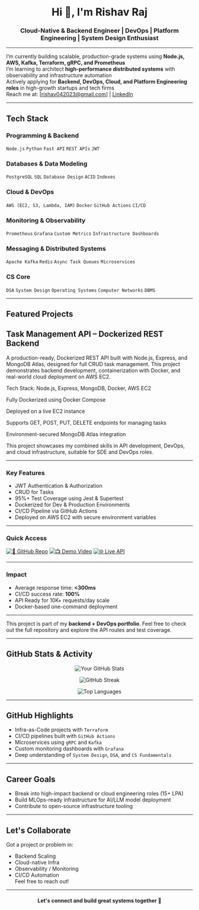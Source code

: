 <h1 align="center">Hi 👋, I'm Rishav Raj</h1>
<h3 align="center">Cloud-Native & Backend Engineer | DevOps | Platform Engineering | System Design Enthusiast</h3>

---

 I’m currently building scalable, production-grade systems using **Node.js, AWS, Kafka, Terraform, gRPC, and Prometheus**  
 I’m learning to architect **high-performance distributed systems** with observability and infrastructure automation  
 Actively applying for **Backend, DevOps, Cloud, and Platform Engineering roles** in high-growth startups and tech firms  
 Reach me at: [rishav042023@gmail.com] | [LinkedIn](https://www.linkedin.com/in/rishav-raj-15b077249/)

---

##  Tech Stack

###  Programming & Backend
`Node.js` `Python` `Fast API` `REST APIs`  `JWT`

###  Databases & Data Modeling
`PostgreSQL` `SQL` `Database Design` `ACID` `Indexes`

###  Cloud & DevOps
`AWS (EC2, S3, Lambda, IAM)` `Docker` `GitHub Actions` `CI/CD`

###  Monitoring & Observability
`Prometheus` `Grafana` `Custom Metrics` `Infrastructure Dashboards`

###  Messaging & Distributed Systems
`Apache Kafka` `Redis` `Async Task Queues` `Microservices`

###  CS Core
`DSA` `System Design` `Operating Systems` `Computer Networks` `DBMS`

---

##  Featured Projects

## Task Management API – Dockerized REST Backend
A production-ready, Dockerized REST API built with Node.js, Express, and MongoDB Atlas, designed for full CRUD task management. This project demonstrates backend development, containerization with Docker, and real-world cloud deployment on AWS EC2.

 Tech Stack: Node.js, Express, MongoDB, Docker, AWS EC2

 Fully Dockerized using Docker Compose

 Deployed on a live EC2 instance

 Supports GET, POST, PUT, DELETE endpoints for managing tasks

 Environment-secured MongoDB Atlas integration

 This project showcases my combined skills in API development, DevOps, and cloud infrastructure, suitable for SDE and DevOps roles.

---

###  Key Features

-  JWT Authentication & Authorization
-  CRUD for Tasks
-  95%+ Test Coverage using Jest & Supertest
-  Dockerized for Dev & Production Environments
-  CI/CD Pipeline via GitHub Actions
-  Deployed on AWS EC2 with secure environment variables
---

###  Quick Access

[![🔗 GitHub Repo](https://img.shields.io/badge/GitHub-Repo-24292F?logo=github&style=for-the-badge&logoColor=white)](https://github.com/your-username/notes-api)
[![📺 Demo Video](https://img.shields.io/badge/Demo-Video-red?style=for-the-badge&logo=youtube)](https://your-demo-link.com)
[![🌐 Live API](https://img.shields.io/badge/Live-API-success?style=for-the-badge&logo=vercel)](http://your-api-url.com)

---

###  Impact
-  Average response time: **<300ms**
-  CI/CD success rate: **100%**
-  API Ready for 10K+ requests/day scale
-  Docker-based one-command deployment
---

 This project is part of my **backend + DevOps portfolio**. Feel free to check out the full repository and explore the API routes and test coverage.

---

##  GitHub Stats & Activity

<p align="center">
  <img src="https://github-readme-stats.vercel.app/api?username=Rishav-R03&show_icons=true&theme=tokyonight" alt="Your GitHub Stats" />
</p>

<p align="center">
  <img src="https://github-readme-streak-stats.herokuapp.com?user=Rishav-R03&theme=tokyonight&date_format=M%20j%5B%2C%20Y%5D" alt="GitHub Streak" />
</p>

<p align="center">
  <img src="https://github-readme-stats.vercel.app/api/top-langs/?username=Rishav-R03&layout=compact&theme=tokyonight" alt="Top Languages" />
</p>

---

##  GitHub Highlights

-  Infra-as-Code projects with `Terraform`
-  CI/CD pipelines built with `GitHub Actions`
-  Microservices using `gRPC` and `Kafka`
-  Custom monitoring dashboards with `Grafana`
-  Deep understanding of `System Design`, `DSA`, and `CS Fundamentals`

---

##  Career Goals

-  Break into high-impact backend or cloud engineering roles (15+ LPA)
-  Build MLOps-ready infrastructure for AI/LLM model deployment
-  Contribute to open-source infrastructure tooling

---

##  Let's Collaborate

Got a project or problem in:
- Backend Scaling
- Cloud-native Infra
- Observability / Monitoring
- CI/CD Automation  
Feel free to reach out!

---

<h4 align="center">Let's connect and build great systems together 🚀</h4>
